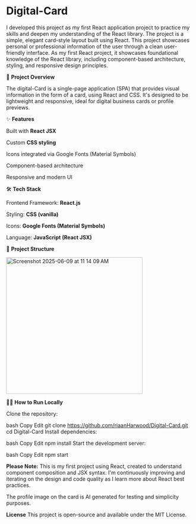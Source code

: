 # Digital-Card 
I developed this project as my first React application project to practice my skills and deepen my understanding of the React library. The project is a simple, elegant card-style layout built using React. This project showcases personal or professional information of the user through a clean user-friendly interface. As my first React project, it showcases foundational knowledge of the React library, including component-based architecture, styling, and responsive design principles.




🚀 **Project Overview**

The digital-Card is a single-page application (SPA) that provides visual information in the form of a card, using React and CSS. It's designed to be lightweight and responsive, ideal for digital business cards or profile previews.



✨ **Features**

Built with **React JSX**

Custom **CSS styling**

Icons integrated via Google Fonts (Material Symbols)

Component-based architecture

Responsive and modern UI



🛠️ **Tech Stack**

Frontend Framework: **React.js**

Styling: **CSS (vanilla)**

Icons: **Google Fonts (Material Symbols)**

Language: **JavaScript (React JSX)**



📁 **Project Structure**

<img width="367" alt="Screenshot 2025-06-09 at 11 14 09 AM" src="https://github.com/user-attachments/assets/e073e37b-bd74-4077-a021-d6dfe21d53da" />



🧑‍💻 **How to Run Locally**

Clone the repository:

bash
Copy
Edit
git clone https://github.com/riaanHarwood/Digital-Card.git
cd Digital-Card
Install dependencies:

bash
Copy
Edit
npm install
Start the development server:

bash
Copy
Edit
npm start



**Please Note:**
This is my first project using React, created to understand component composition and JSX syntax. I'm continuously improving and iterating on the design and code quality as I learn more about React best practices.

The profile image on the card is AI generated for testing and simplicity purposes. 

**License**
This project is open-source and available under the MIT License.

